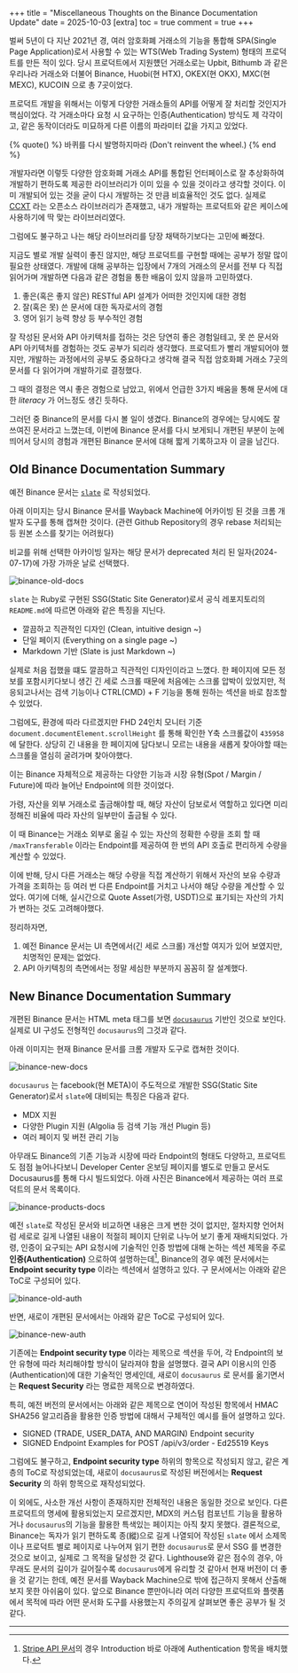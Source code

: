 +++
title = "Miscellaneous Thoughts on the Binance Documentation Update"
date = 2025-10-03
[extra]
toc = true
comment = true
+++

벌써 5년이 다 지난 2021년 경, 여러 암호화폐 거래소의 기능을 통합해 SPA(Single Page Application)로서 사용할 수 있는 WTS(Web Trading System) 형태의 프로덕트를 만든 적이 있다. 당시 프로덕트에서 지원헀던 거래소로는 Upbit, Bithumb 과 같은 우리나라 거래소와 더불어 Binance, Huobi(현 HTX), OKEX(현 OKX), MXC(현 MEXC), KUCOIN 으로 총 7곳이었다.

프로덕트 개발을 위해서는 이렇게 다양한 거래소들의 API를 어떻게 잘 처리할 것인지가 핵심이었다. 각 거래소마다 요청 시 요구하는 인증(Authentication) 방식도 제 각각이고, 같은 동작이더라도 미묘하게 다른 이름의 파라미터 값을 가지고 있었다.

{% quote() %} 바퀴를 다시 발명하지마라 (Don't reinvent the wheel.) {% end %}

개발자라면 이렇듯 다양한 암호화폐 거래소 API를 통합된 언터페이스로 잘 추상화하여 개발하기 편하도록 제공한 라이브러리가 이미 있을 수 있을 것이라고 생각할 것이다. 이미 개발되어 있는 것을 굳이 다시 개발하는 것 만큼 비효율적인 것도 없다. 실제로 [CCXT](https://github.com/ccxt/ccxt) 라는 오픈소스 라이브러리가 존재했고, 내가 개발하는 프로덕트와 같은 케이스에 사용하기에 딱 맞는 라이브러리였다.

그럼에도 불구하고 나는 해당 라이브러리를 당장 채택하기보다는 고민에 빠졌다.

지금도 별로 개발 실력이 좋진 않지만, 해당 프로덕트를 구현할 때에는 공부가 정말 많이 필요한 상태였다. 개발에 대해 공부하는 입장에서 7개의 거래소의 문서를 전부 다 직접 읽어가며 개발하면 다음과 같은 경험을 통한 배움이 있지 않을까 고민하였다.

1. 좋은(혹은 좋지 않은) RESTful API 설계가 어떠한 것인지에 대한 경험
2. 잘(혹은 못) 쓴 문서에 대한 독자로서의 경험
3. 영어 읽기 능력 향상 등 부수적인 경험

잘 작성된 문서와 API 아키텍처를 접하는 것은 당연히 좋은 경험일테고, 못 쓴 문서와 API 아키텍처를 경험하는 것도 공부가 되리라 생각했다. 프로덕트가 빨리 개발되어야 했지만, 개발하는 과정에서의 공부도 중요하다고 생각해 결국 직접 암호화폐 거래소 7곳의 문서를 다 읽어가며 개발하기로 결정했다.

그 때의 결정은 역시 좋은 경험으로 남았고, 위에서 언급한 3가지 배움을 통해 문서에 대한 _literacy_ 가 어느정도 생긴 듯하다.

그러던 중 Binance의 문서를 다시 볼 일이 생겼다. Binance의 경우에는 당시에도 잘 쓰여진 문서라고 느꼈는데, 이번에 Binance 문서를 다시 보게되니 개편된 부분이 눈에 띄어서 당시의 경험과 개편된 Binance 문서에 대해 짧게 기록하고자 이 글을 남긴다.

## Old Binance Documentation Summary

예전 Binance 문서는 [`slate`](https://github.com/slatedocs/slate) 로 작성되었다.

아래 이미지는 당시 Binance 문서를 Wayback Machine에 어카이빙 된 것을 크롬 개발자 도구를 통해 캡쳐한 것이다. (관련 Github Repository의 경우 rebase 처리되는 등 원본 소스를 찾기는 어려웠다)

비교를 위해 선택한 아카이빙 일자는 해당 문서가 deprecated 처리 된 일자(2024-07-17)에 가장 가까운 날로 선택했다.

![binance-old-docs](img/binance_old_docs_wayback_machine.png)

`slate` 는 Ruby로 구현된 SSG(Static Site Generator)로서 공식 레포지토리의 `README.md`에 따르면 아래와 같은 특징을 지닌다.

- 깔끔하고 직관적인 디자인 (Clean, intuitive design ~)
- 단일 페이지 (Everything on a single page ~)
- Markdown 기반 (Slate is just Markdown ~)

실제로 처음 접했을 떄도 깔끔하고 직관적인 디자인이라고 느꼈다. 한 페이지에 모든 정보를 포함시키다보니 생긴 긴 세로 스크롤 때문에 처음에는 스크롤 압박이 있었지만, 적응되고나서는 검색 기능이나 CTRL(CMD) + F 기능을 통해 원하는 섹션을 바로 참조할 수 있었다.

그럼에도, 환경에 따라 다르겠지만 FHD 24인치 모니터 기준 `document.documentElement.scrollHeight` 를 통해 확인한 Y축 스크롤값이 `435958` 에 달한다. 상당히 긴 내용을 한 페이지에 담다보니 모르는 내용을 새롭게 찾아야할 때는 스크롤을 열심히 굴려가며 찾아야했다.

이는 Binance 자체적으로 제공하는 다양한 기능과 시장 유형(Spot / Margin / Future)에 따라 늘어난 Endpoint에 의한 것이었다.

가령, 자산을 외부 거래소로 출금해야할 때, 해당 자산이 담보로서 역할하고 있다면 미리 정해진 비율에 따라 자산의 일부만이 출금될 수 있다.

이 때 Binance는 거래소 외부로 옮길 수 있는 자산의 정확한 수량을 조회 할 때 `/maxTransferable` 이라는 Endpoint를 제공하여 한 번의 API 호출로 편리하게 수량을 계산할 수 있었다.

이에 반해, 당시 다른 거래소는 해당 수량을 직접 계산하기 위해서 자산의 보유 수량과 가격을 조회하는 등 여러 번 다른 Endpoint를 거치고 나서야 해당 수량을 계산할 수 있었다. 여기에 더해, 실시간으로 Quote Asset(가령, USDT)으로 표기되는 자산의 가치가 변하는 것도 고려해야했다.

정리하자면,

1. 예전 Binance 문서는 UI 측면에서(긴 세로 스크롤) 개선할 여지가 있어 보였지만, 치명적인 문제는 없었다.
2. API 아키텍칭의 측면에서는 정말 세심한 부분까지 꼼꼼히 잘 설계했다.

## New Binance Documentation Summary

개편된 Binance 문서는 HTML meta 태그를 보면 [`docusaurus`](https://docusaurus.io/) 기반인 것으로 보인다. 실제로 UI 구성도 전형적인 `docusaurus`의 그것과 같다.

아래 이미지는 현재 Binance 문서를 크롬 개발자 도구로 캡쳐한 것이다.

![binance-new-docs](img/binance_new_docs.png)

`docusaurus` 는 facebook(현 META)이 주도적으로 개발한 SSG(Static Site Generator)로서 `slate`에 대비되는 특징은 다음과 같다.

- MDX 지원
- 다양한 Plugin 지원 (Algolia 등 검색 기능 개선 Plugin 등)
- 여러 페이지 및 버전 관리 기능

아무래도 Binance의 기존 기능과 시장에 따라 Endpoint의 형태도 다양하고, 프로덕트도 점점 늘어나다보니 Developer Center 온보딩 페이지를 별도로 만들고 문서도 Docusaurus를 통해 다시 빌드되었다. 아래 사진은 Binance에서 제공하는 여러 프로덕트의 문서 목록이다.

![binance-products-docs](img/binance_products_docs.png)

예전 `slate`로 작성된 문서와 비교하면 내용은 크게 변한 것이 없지만, 절차지향 언어처럼 세로로 길게 나열된 내용이 적절히 페이지 단위로 나누어 보기 좋게 재배치되었다. 가령, 인증이 요구되는 API 요청시에 기술적인 인증 방법에 대해 논하는 섹션 제목을 주로 **인증(Authentication)** 으로하여 설명하는데[^1], Binance의 경우 예전 문서에서는 **Endpoint security type** 이라는 섹션에서 설명하고 있다. 구 문서에서는 아래와 같은 ToC로 구성되어 있다.

![binance-old-auth](img/binance_old_auth.png)

반면, 새로이 개편된 문서에서는 아래와 같은 ToC로 구성되어 있다.

![binance-new-auth](img/binance_new_auth.png)

기존에는 **Endpoint security type** 이라는 제목으로 섹션을 두어, 각 Endpoint의 보안 유형에 따라 처리해야할 방식이 달라져야 함을 설명했다. 결국 API 이용시의 인증(Authentication)에 대한 기술적인 명세인데, 새로이 `docusaurus` 로 문서를 옮기면서는 **Request Security** 라는 명료한 제목으로 변경하였다.

특히, 예전 버전의 문서에서는 아래와 같은 제목으로 연이어 작성된 항목에서 HMAC SHA256 알고리즘을 활용한 인증 방법에 대해서 구체적인 예시를 들어 설명하고 있다.

- SIGNED (TRADE, USER_DATA, AND MARGIN) Endpoint security
- SIGNED Endpoint Examples for POST /api/v3/order - Ed25519 Keys

그럼에도 불구하고, **Endpoint security type** 하위의 항목으로 작성되지 않고, 같은 계층의 ToC로 작성되었는데, 새로이 `docusaurus`로 작성된 버전에서는 **Request Security** 의 하위 항목으로 재작성되었다.

이 외에도, 사소한 개선 사항이 존재하지만 전체적인 내용은 동일한 것으로 보인다. 다른 프로덕트의 명세에 활용되었는지 모르겠지만, MDX의 커스텀 컴포넌트 기능을 활용하거나 `docusaurus`의 기능을 활용한 특색있는 페이지는 아직 찾지 못했다. 결론적으로, Binance는 독자가 읽기 편하도록 종(縱)으로 길게 나열되어 작성된 `slate` 에서 소제목이나 프로덕트 별로 페이지로 나누어져 읽기 편한 `docusaurus`로 문서 SSG 를 변경한 것으로 보이고, 실제로 그 목적을 달성한 것 같다. Lighthouse와 같은 점수의 경우, 아무래도 문서의 길이가 길어질수록 `docusaurus`에게 유리할 것 같아서 현재 버전이 더 좋을 것 같기는 한데, 예전 문서를 Wayback Machine으로 밖에 접근하지 못해서 산출해보지 못한 아쉬움이 있다. 앞으로 Binance 뿐만아니라 여러 다양한 프로덕트와 플랫폼에서 목적에 따라 어떤 문서화 도구를 사용했는지 주의깊게 살펴보면 좋은 공부가 될 것 같다.

---

[^1]: [Stripe API 문서](https://docs.stripe.com/api/authentication)의 경우 Introduction 바로 아래에 Authentication 항목을 배치했다.
